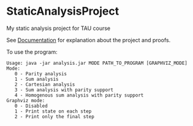 # StaticAnalysisProject
My static analysis project for TAU course

See [Documentation](Documentation.pdf) for explanation about the project and proofs.

To use the program:

```
Usage: java -jar analysis.jar MODE PATH_TO_PROGRAM [GRAPHVIZ_MODE]
Mode:
   0 - Parity analysis
   1 - Sum analysis
   2 - Cartesian analysis
   3 - Sum analysis with parity support
   4 - Homogenous sum analysis with parity support 
Graphviz mode:
   0 - Disabled
   1 - Print state on each step
   2 - Print only the final step
```
